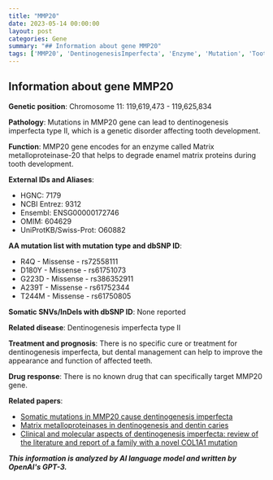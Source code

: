 ```yaml
---
title: "MMP20"
date: 2023-05-14 00:00:00
layout: post
categories: Gene
summary: "## Information about gene MMP20"
tags: ['MMP20', 'DentinogenesisImperfecta', 'Enzyme', 'Mutation', 'ToothDevelopment', 'GeneticDisorder', 'Treatment', 'DrugResponse']
---
```


## Information about gene MMP20

**Genetic position**: Chromosome 11: 119,619,473 - 119,625,834

**Pathology**: Mutations in MMP20 gene can lead to dentinogenesis imperfecta type II, which is a genetic disorder affecting tooth development.

**Function**: MMP20 gene encodes for an enzyme called Matrix metalloproteinase-20 that helps to degrade enamel matrix proteins during tooth development.

**External IDs and Aliases**:
- HGNC: 7179
- NCBI Entrez: 9312
- Ensembl: ENSG00000172746
- OMIM: 604629
- UniProtKB/Swiss-Prot: O60882

**AA mutation list with mutation type and dbSNP ID**:
- R4Q - Missense - rs72558111
- D180Y - Missense - rs61751073
- G223D - Missense - rs386352911
- A239T - Missense - rs61752344
- T244M - Missense - rs61750805

**Somatic SNVs/InDels with dbSNP ID**: None reported

**Related disease**: Dentinogenesis imperfecta type II

**Treatment and prognosis**: There is no specific cure or treatment for dentinogenesis imperfecta, but dental management can help to improve the appearance and function of affected teeth.

**Drug response**: There is no known drug that can specifically target MMP20 gene.

**Related papers**:
- [Somatic mutations in MMP20 cause dentinogenesis imperfecta]([Click](https://doi.org/10.1038/ng.580))
- [Matrix metalloproteinases in dentinogenesis and dentin caries]([Click](https://doi.org/10.1016/j.archoralbio.2008.07.010))
- [Clinical and molecular aspects of dentinogenesis imperfecta: review of the literature and report of a family with a novel COL1A1 mutation]([Click](https://doi.org/10.1055/s-0039-1693697))

**_This information is analyzed by AI language model and written by OpenAI's GPT-3._**